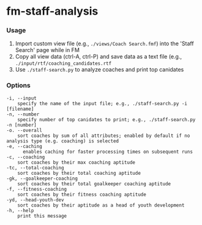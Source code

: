 # fm-staff-analysis

### Usage

1. Import custom view file (e.g., `./views/Coach Search.fmf`) into the 'Staff Search' page while in FM
2. Copy all view data (ctrl-A, ctrl-P) and save data as a text file (e.g., `./input/rtf/coaching_candidates.rtf`
3. Use `./staff-search.py` to analyze coaches and print top canidates


### Options

	-i, --input
		specify the name of the input file; e.g., ./staff-search.py -i [filename] 
	-n, --number
		specify number of top canidates to print; e.g., ./staff-search.py -n [number]
	-o. --overall
		sort coaches by sum of all attributes; enabled by default if no analysis type (e.g. coaching) is selected
	-e, --caching
		  enables caching for faster processing times on subsequent runs
	-c, --coaching
		sort coaches by their max coaching aptitude
	-tc, --total-coaching
		sort coaches by their total coaching aptitude
	-gk, --goalkeeper-coaching
		sort coaches by their total goalkeeper coaching aptitude
	-f, --fitness-coaching
		sort coaches by their fitness coaching aptitude
	-yd, --head-youth-dev
		sort coaches by their aptitude as a head of youth development
	-h, --help
		print this message